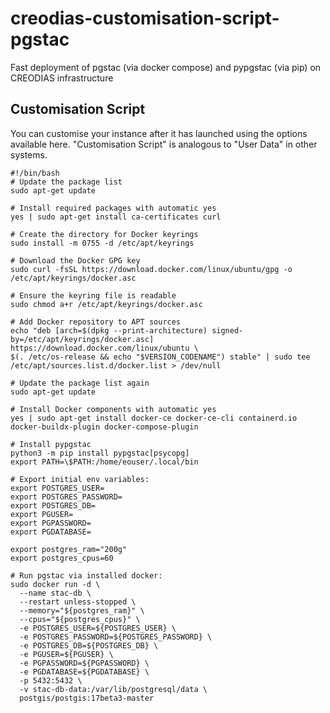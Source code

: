 # creodias-customisation-script-pgstac
Fast deployment of pgstac (via docker compose) and pypgstac (via pip) on CREODIAS infrastructure

## Customisation Script
You can customise your instance after it has launched using the options available here. "Customisation Script" is analogous to "User Data" in other systems.

```
#!/bin/bash
# Update the package list
sudo apt-get update

# Install required packages with automatic yes
yes | sudo apt-get install ca-certificates curl

# Create the directory for Docker keyrings
sudo install -m 0755 -d /etc/apt/keyrings

# Download the Docker GPG key
sudo curl -fsSL https://download.docker.com/linux/ubuntu/gpg -o /etc/apt/keyrings/docker.asc

# Ensure the keyring file is readable
sudo chmod a+r /etc/apt/keyrings/docker.asc

# Add Docker repository to APT sources
echo "deb [arch=$(dpkg --print-architecture) signed-by=/etc/apt/keyrings/docker.asc] https://download.docker.com/linux/ubuntu \
$(. /etc/os-release && echo "$VERSION_CODENAME") stable" | sudo tee /etc/apt/sources.list.d/docker.list > /dev/null

# Update the package list again
sudo apt-get update

# Install Docker components with automatic yes
yes | sudo apt-get install docker-ce docker-ce-cli containerd.io docker-buildx-plugin docker-compose-plugin

# Install pypgstac
python3 -m pip install pypgstac[psycopg]
export PATH=\$PATH:/home/eouser/.local/bin

# Export initial env variables:
export POSTGRES_USER=
export POSTGRES_PASSWORD=
export POSTGRES_DB=
export PGUSER=
export PGPASSWORD=
export PGDATABASE=

export postgres_ram="200g"
export postgres_cpus=60

# Run pgstac via installed docker:
sudo docker run -d \
  --name stac-db \
  --restart unless-stopped \
  --memory="${postgres_ram}" \
  --cpus="${postgres_cpus}" \
  -e POSTGRES_USER=${POSTGRES_USER} \
  -e POSTGRES_PASSWORD=${POSTGRES_PASSWORD} \
  -e POSTGRES_DB=${POSTGRES_DB} \
  -e PGUSER=${PGUSER} \
  -e PGPASSWORD=${PGPASSWORD} \
  -e PGDATABASE=${PGDATABASE} \
  -p 5432:5432 \
  -v stac-db-data:/var/lib/postgresql/data \
  postgis/postgis:17beta3-master
```